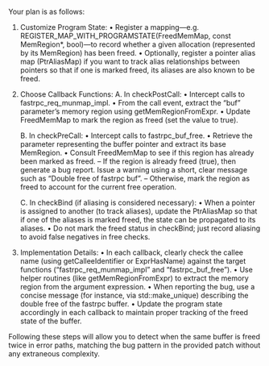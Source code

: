 Your plan is as follows:

1. Customize Program State:
   • Register a mapping—e.g. REGISTER_MAP_WITH_PROGRAMSTATE(FreedMemMap, const MemRegion*, bool)—to record whether a given allocation (represented by its MemRegion) has been freed.
   • Optionally, register a pointer alias map (PtrAliasMap) if you want to track alias relationships between pointers so that if one is marked freed, its aliases are also known to be freed.

2. Choose Callback Functions:
   A. In checkPostCall:
      • Intercept calls to fastrpc_req_munmap_impl.
      • From the call event, extract the “buf” parameter’s memory region using getMemRegionFromExpr.
      • Update FreedMemMap to mark the region as freed (set the value to true).

   B. In checkPreCall:
      • Intercept calls to fastrpc_buf_free.
      • Retrieve the parameter representing the buffer pointer and extract its base MemRegion.
      • Consult FreedMemMap to see if this region has already been marked as freed.
         – If the region is already freed (true), then generate a bug report. Issue a warning using a short, clear message such as “Double free of fastrpc buf”.
         – Otherwise, mark the region as freed to account for the current free operation.

   C. In checkBind (if aliasing is considered necessary):
      • When a pointer is assigned to another (to track aliases), update the PtrAliasMap so that if one of the aliases is marked freed, the state can be propagated to its aliases.
      • Do not mark the freed status in checkBind; just record aliasing to avoid false negatives in free checks.

3. Implementation Details:
   • In each callback, clearly check the callee name (using getCalleeIdentifier or ExprHasName) against the target functions (“fastrpc_req_munmap_impl” and “fastrpc_buf_free”).
   • Use helper routines (like getMemRegionFromExpr) to extract the memory region from the argument expression.
   • When reporting the bug, use a concise message (for instance, via std::make_unique<PathSensitiveBugReport>) describing the double free of the fastrpc buffer.
   • Update the program state accordingly in each callback to maintain proper tracking of the freed state of the buffer.

Following these steps will allow you to detect when the same buffer is freed twice in error paths, matching the bug pattern in the provided patch without any extraneous complexity.